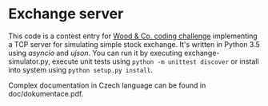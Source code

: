 # Exchange server

This code is a contest entry for [Wood & Co. coding challenge](http://codingchallenge.wood.cz/) implementing
a TCP server for simulating simple stock exchange. It's written in Python 3.5 using _asyncio_ and _ujson_. You can run
it by executing exchange-simulator.py, execute unit tests using `python -m unittest discover` or install into system
using `python setup.py install`.

Complex documentation in Czech language can be found in doc/dokumentace.pdf.